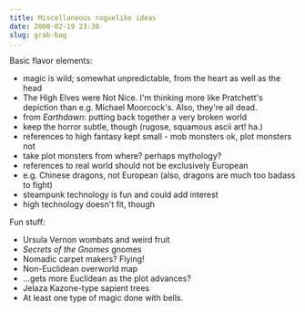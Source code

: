 ```yaml
---
title: Miscellaneous roguelike ideas
date: 2008-02-19 23:30
slug: grab-bag
...
```


Basic flavor elements:

-   magic is wild; somewhat unpredictable, from the heart as well as the
    head
-   The High Elves were Not Nice. I'm thinking more like Pratchett's
    depiction than e.g. Michael Moorcock's. Also, they're all dead.
-   from *Earthdawn*: putting back together a very broken world
-   keep the horror subtle, though (rugose, squamous ascii art! ha.)
-   references to high fantasy kept small - mob monsters ok, plot
    monsters not
-   take plot monsters from where? perhaps mythology?
-   references to real world should not be exclusively European
-   e.g. Chinese dragons, not European (also, dragons are much too
    badass to fight)
-   steampunk technology is fun and could add interest
-   high technology doesn't fit, though

Fun stuff:

-   Ursula Vernon wombats and weird fruit
-   *Secrets of the Gnomes* gnomes
-   Nomadic carpet makers? Flying!
-   Non-Euclidean overworld map
-   ...gets more Euclidean as the plot advances?
-   Jelaza Kazone-type sapient trees
-   At least one type of magic done with bells.

